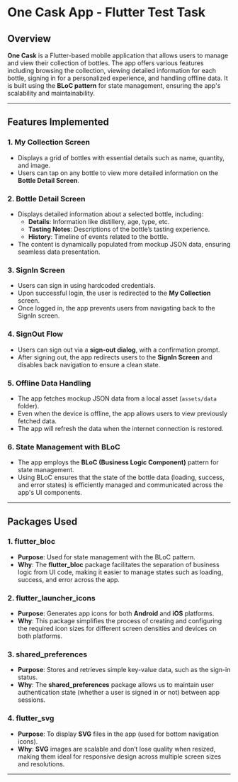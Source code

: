# One Cask App - Flutter Test Task

## Overview

**One Cask** is a Flutter-based mobile application that allows users to manage and view their collection of bottles. The app offers various features including browsing the collection, viewing detailed information for each bottle, signing in for a personalized experience, and handling offline data. It is built using the **BLoC pattern** for state management, ensuring the app's scalability and maintainability.

---

## Features Implemented

### 1. **My Collection Screen**
   - Displays a grid of bottles with essential details such as name, quantity, and image.
   - Users can tap on any bottle to view more detailed information on the **Bottle Detail Screen**.

### 2. **Bottle Detail Screen**
   - Displays detailed information about a selected bottle, including:
     - **Details**: Information like distillery, age, type, etc.
     - **Tasting Notes**: Descriptions of the bottle’s tasting experience.
     - **History**: Timeline of events related to the bottle.
   - The content is dynamically populated from mockup JSON data, ensuring seamless data presentation.

### 3. **SignIn Screen**
   - Users can sign in using hardcoded credentials.
   - Upon successful login, the user is redirected to the **My Collection** screen.
   - Once logged in, the app prevents users from navigating back to the SignIn screen.

### 4. **SignOut Flow**
   - Users can sign out via a **sign-out dialog**, with a confirmation prompt.
   - After signing out, the app redirects users to the **SignIn Screen** and disables back navigation to ensure a clean state.

### 5. **Offline Data Handling**
   - The app fetches mockup JSON data from a local asset (`assets/data` folder).
   - Even when the device is offline, the app allows users to view previously fetched data.
   - The app will refresh the data when the internet connection is restored.

### 6. **State Management with BLoC**
   - The app employs the **BLoC (Business Logic Component)** pattern for state management.
   - Using BLoC ensures that the state of the bottle data (loading, success, and error states) is efficiently managed and communicated across the app's UI components.

---

## Packages Used

### 1. **flutter_bloc**
   - **Purpose**: Used for state management with the BLoC pattern.
   - **Why**: The **flutter_bloc** package facilitates the separation of business logic from UI code, making it easier to manage states such as loading, success, and error across the app.

### 2. **flutter_launcher_icons**
   - **Purpose**: Generates app icons for both **Android** and **iOS** platforms.
   - **Why**: This package simplifies the process of creating and configuring the required icon sizes for different screen densities and devices on both platforms.

### 3. **shared_preferences**
   - **Purpose**: Stores and retrieves simple key-value data, such as the sign-in status.
   - **Why**: The **shared_preferences** package allows us to maintain user authentication state (whether a user is signed in or not) between app sessions.

### 4. **flutter_svg**
   - **Purpose**: To display **SVG** files in the app (used for bottom navigation icons).
   - **Why**: **SVG** images are scalable and don’t lose quality when resized, making them ideal for responsive design across multiple screen sizes and resolutions.

---
